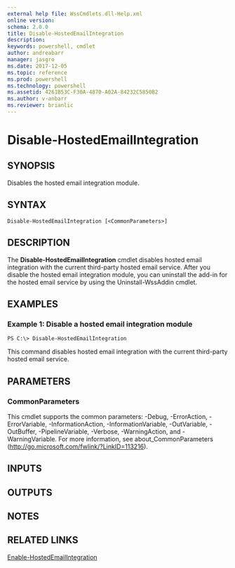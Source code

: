 ```yaml
---
external help file: WssCmdlets.dll-Help.xml
online version: 
schema: 2.0.0
title: Disable-HostedEmailIntegration
description: 
keywords: powershell, cmdlet
author: andreabarr
manager: jasgro
ms.date: 2017-12-05
ms.topic: reference
ms.prod: powershell
ms.technology: powershell
ms.assetid: 4261B53C-F30A-4870-A02A-84232C5850B2
ms.author: v-anbarr
ms.reviewer: brianlic
---
```


# Disable-HostedEmailIntegration

## SYNOPSIS
Disables the hosted email integration module.

## SYNTAX

```
Disable-HostedEmailIntegration [<CommonParameters>]
```

## DESCRIPTION
The **Disable-HostedEmailIntegration** cmdlet disables hosted email integration with the current third-party hosted email service.
After you disable the hosted email integration module, you can uninstall the add-in for the hosted email service by using the Uninstall-WssAddin cmdlet.

## EXAMPLES

### Example 1: Disable a hosted email integration module
```
PS C:\> Disable-HostedEmailIntegration
```

This command disables hosted email integration with the current third-party hosted email service.

## PARAMETERS

### CommonParameters
This cmdlet supports the common parameters: -Debug, -ErrorAction, -ErrorVariable, -InformationAction, -InformationVariable, -OutVariable, -OutBuffer, -PipelineVariable, -Verbose, -WarningAction, and -WarningVariable. For more information, see about_CommonParameters (http://go.microsoft.com/fwlink/?LinkID=113216).

## INPUTS

## OUTPUTS

## NOTES

## RELATED LINKS

[Enable-HostedEmailIntegration](./Enable-HostedEmailIntegration.md)

